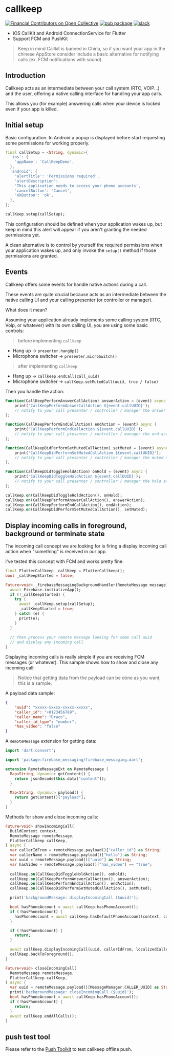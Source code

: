 # callkeep

[![Financial Contributors on Open Collective](https://opencollective.com/flutter-webrtc/all/badge.svg?label=financial+contributors)](https://opencollective.com/flutter-webrtc) [![pub package](https://img.shields.io/pub/v/callkeep.svg)](https://pub.dartlang.org/packages/callkeep) [![slack](https://img.shields.io/badge/join-us%20on%20slack-gray.svg?longCache=true&logo=slack&colorB=brightgreen)](https://join.slack.com/t/flutterwebrtc/shared_invite/zt-q83o7y1s-FExGLWEvtkPKM8ku_F8cEQ)

* iOS CallKit and Android ConnectionService for Flutter
* Support FCM and PushKit

> Keep in mind Callkit is banned in China, so if you want your app in the chinese AppStore consider include a basic alternative for notifying calls (ex. FCM notifications with sound).

## Introduction

Callkeep acts as an intermediate between your call system (RTC, VOIP...) and the user, offering a native calling interface for handling your app calls.

This allows you (for example) answering calls when your device is locked even if your app is killed.


## Initial setup

Basic configuration. In Android a popup is displayed before start requesting some permissions for working properly.

```dart
final callSetup = <String, dynamic>{
  'ios': {
    'appName': 'CallKeepDemo',
  },
  'android': {
    'alertTitle': 'Permissions required',
    'alertDescription':
    'This application needs to access your phone accounts',
    'cancelButton': 'Cancel',
    'okButton': 'ok',
  },
};

callKeep.setup(callSetup);
```

This configuration should be defined when your application wakes up, but keep in mind this alert will appear if you aren't granting the needed permissions yet.

A clean alternative is to control by yourself the required permissions when your application wakes up, and only invoke the `setup()` method if those permissions are granted.

## Events

Callkeep offers some events for handle native actions during a call.

These events are quite crucial because acts as an intermediate between the native calling UI and your calling presenter (or controller or manager).

What does it mean? 

Assuming your application already implements some calling system (RTC, Voip, or whatever) with its own calling UI, you are using some basic controls:

> before implementing `callkeep`

- Hang up -> `presenter.hangUp()`
- Microphone switcher -> `presenter.microSwitch()`

> after implementing `callkeep`

- Hang up -> `callkeep.endCall(call_uuid)`
- Microphone switcher -> `callKeep.setMutedCall(uuid, true / false)`

Then you handle the action:

```dart
Function(CallKeepPerformAnswerCallAction) answerAction = (event) async {
    print('CallKeepPerformAnswerCallAction ${event.callUUID}');
    // notify to your call presenter / controller / manager the answer action
};

Function(CallKeepPerformEndCallAction) endAction = (event) async {
    print('CallKeepPerformEndCallAction ${event.callUUID}');
    // notify to your call presenter / controller / manager the end action
};

Function(CallKeepDidPerformSetMutedCallAction) setMuted = (event) async {
    print('CallKeepDidPerformSetMutedCallAction ${event.callUUID}');
    // notify to your call presenter / controller / manager the muted switch action
};

Function(CallKeepDidToggleHoldAction) onHold = (event) async {
    print('CallKeepDidToggleHoldAction ${event.callUUID}');
    // notify to your call presenter / controller / manager the hold switch action
};
```

```dart
callKeep.on(CallKeepDidToggleHoldAction(), onHold);
callKeep.on(CallKeepPerformAnswerCallAction(), answerAction);
callKeep.on(CallKeepPerformEndCallAction(), endAction);
callKeep.on(CallKeepDidPerformSetMutedCallAction(), setMuted);
```

## Display incoming calls in foreground, background or terminate state

The incoming call concept we are looking for is firing a display incoming call action when "something" is received in our app.

I've tested this concept with FCM and works pretty fine.

```dart
final FlutterCallkeep _callKeep = FlutterCallkeep();
bool _callKeepStarted = false;

Future<void> _firebaseMessagingBackgroundHandler(RemoteMessage message) async {
  await Firebase.initializeApp();
  if (!_callKeepStarted) {
    try {
      await _callKeep.setup(callSetup);
      _callKeepStarted = true;
    } catch (e) {
      print(e);
    }
  }
  
  // then process your remote message looking for some call uuid
  // and display any incoming call
}
```

Displaying incoming calls is really simple if you are receiving FCM messages (or whatever). This sample shows how to show and close any incoming call:

> Notice that getting data from the payload can be done as you want, this is a sample.

A payload data sample:

```json
{
    "uuid": "xxxxx-xxxxx-xxxxx-xxxxx",
    "caller_id": "+0123456789",
    "caller_name": "Draco",
    "caller_id_type": "number", 
    "has_video": "false"
}
```

A `RemoteMessage` extension for getting data:

```dart
import 'dart:convert';

import 'package:firebase_messaging/firebase_messaging.dart';

extension RemoteMessageExt on RemoteMessage {
  Map<String, dynamic> getContent() {
    return jsonDecode(this.data["content"]);
  }

  Map<String, dynamic> payload() {
    return getContent()["payload"];
  }
}
```

Methods for show and close incoming calls:

```dart
Future<void> showIncomingCall(
  BuildContext context,
  RemoteMessage remoteMessage,
  FlutterCallkeep callKeep,
) async {
  var callerIdFrom = remoteMessage.payload()["caller_id"] as String;
  var callerName = remoteMessage.payload()["hello"] as String;
  var uuid = remoteMessage.payload()["uuid"] as String;
  var hasVideo = remoteMessage.payload()["has_video"] == "true";
  
  callKeep.on(CallKeepDidToggleHoldAction(), onHold);
  callKeep.on(CallKeepPerformAnswerCallAction(), answerAction);
  callKeep.on(CallKeepPerformEndCallAction(), endAction);
  callKeep.on(CallKeepDidPerformSetMutedCallAction(), setMuted);

  print('backgroundMessage: displayIncomingCall ($uuid)');

  bool hasPhoneAccount = await callKeep.hasPhoneAccount();
  if (!hasPhoneAccount) {
    hasPhoneAccount = await callKeep.hasDefaultPhoneAccount(context, callSetup["android"]);
  }

  if (!hasPhoneAccount) {
    return;
  }

  await callKeep.displayIncomingCall(uuid, callerIdFrom, localizedCallerName: callerName, hasVideo: hasVideo);
  callKeep.backToForeground();
}

Future<void> closeIncomingCall(
  RemoteMessage remoteMessage,
  FlutterCallkeep callKeep,
) async {
  var uuid = remoteMessage.payload()[MessageManager.CALLER_UUID] as String;
  print('backgroundMessage: closeIncomingCall ($uuid)');
  bool hasPhoneAccount = await callKeep.hasPhoneAccount();
  if (!hasPhoneAccount) {
    return;
  }
  await callKeep.endAllCalls();
}
```

## push test tool

Please refer to the [Push Toolkit](/tools/) to test callkeep offline push.
